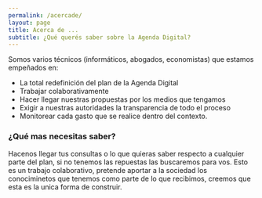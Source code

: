 ```yaml
---
permalink: /acercade/
layout: page
title: Acerca de ...
subtitle: ¿Qué querés saber sobre la Agenda Digital?
---
```


Somos varios técnicos (informáticos, abogados, economistas) que estamos empeñados en:

- La total redefinición del plan de la Agenda Digital
- Trabajar colaborativamente
- Hacer llegar nuestras propuestas por los medios que tengamos
- Exigir a nuestras autoridades la transparencia de todo el proceso
- Monitorear cada gasto que se realice dentro del contexto.

### ¿Qué mas necesitas saber?
Hacenos llegar tus consultas o lo que quieras saber respecto a cualquier parte del plan, si no tenemos las repuestas las buscaremos para vos. Esto es un trabajo colaborativo, pretende aportar a la sociedad los conociminetos que tenemos como parte de lo que recibimos, creemos que esta es la unica forma de construir. 